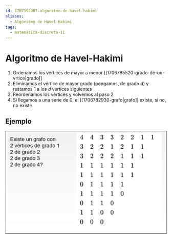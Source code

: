 ```yaml
---
id: 1707392007-algoritmo-de-havel-hakimi
aliases:
  - Algoritmo de Havel-Hakimi
tags:
  - matemática-discreta-II
---
```


# Algoritmo de Havel-Hakimi

1. Ordenamos los vértices de mayor a menor [[1706785520-grado-de-un-vrtice|grado]]
2. Eliminamos el vértice de mayor grado (pongamos, de grado $d$) y restamos $1$ a los $d$ vértices siguientes
3. Reordenamos los vértices y volvemos al paso $2$
4. Si llegamos a una serie de $0$, el [[1706782930-grafo|grafo]] existe, si no, no existe 

## Ejemplo

![havel-hakimi.png](assets/imgs/havel-hakimi.png)
